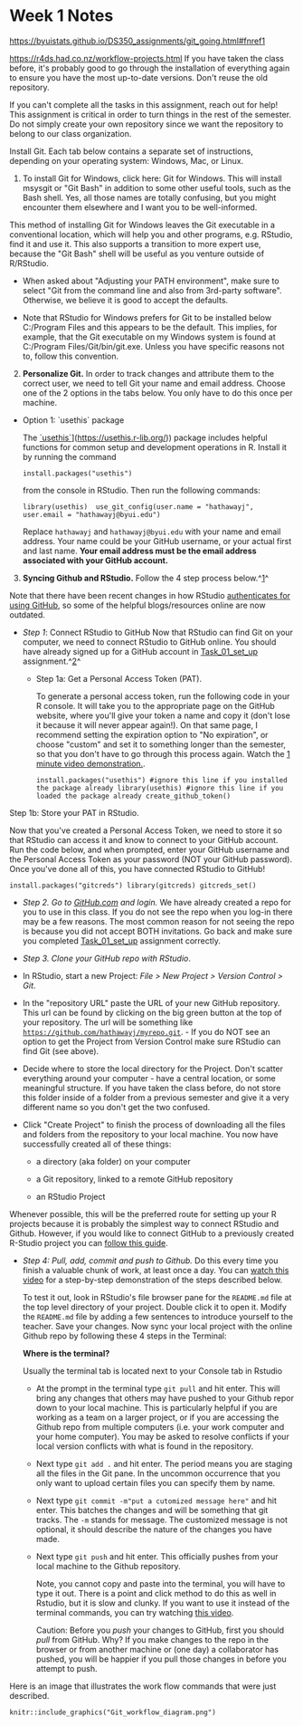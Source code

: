 # Week 1 Notes

<https://byuistats.github.io/DS350_assignments/git_going.html#fnref1>

<https://r4ds.had.co.nz/workflow-projects.html> If you have taken the class before, it's probably good to go through the installation of everything again to ensure you have the most up-to-date versions. Don't reuse the old repository.

If you can't complete all the tasks in this assignment, reach out for help! This assignment is critical in order to turn things in the rest of the semester. Do not simply create your own repository since we want the repository to belong to our class organization.

Install Git. Each tab below contains a separate set of instructions, depending on your operating system: Windows, Mac, or Linux.

1.  To install Git for Windows, click here: Git for Windows. This will install msysgit or "Git Bash" in addition to some other useful tools, such as the Bash shell. Yes, all those names are totally confusing, but you might encounter them elsewhere and I want you to be well-informed.

This method of installing Git for Windows leaves the Git executable in a conventional location, which will help you and other programs, e.g. RStudio, find it and use it. This also supports a transition to more expert use, because the "Git Bash" shell will be useful as you venture outside of R/RStudio.

-   When asked about "Adjusting your PATH environment", make sure to select "Git from the command line and also from 3rd-party software". Otherwise, we believe it is good to accept the defaults.

-   Note that RStudio for Windows prefers for Git to be installed below C:/Program Files and this appears to be the default. This implies, for example, that the Git executable on my Windows system is found at C:/Program Files/Git/bin/git.exe. Unless you have specific reasons not to, follow this convention.

2.  **Personalize Git.** In order to track changes and attribute them to the correct user, we need to tell Git your name and email address. Choose one of the 2 options in the tabs below. You only have to do this once per machine.

-   Option 1: \`usethis\` package

    The [\`usethis\`]([https://usethis.r-lib.org/)](https://usethis.r-lib.org/)) package includes helpful functions for common setup and development operations in R. Install it by running the command

    ```         
    install.packages("usethis")
    ```

    from the console in RStudio. Then run the following commands:

    ```         
    library(usethis)  use_git_config(user.name = "hathawayj", user.email = "hathawayj@byui.edu")
    ```

    Replace `hathawayj` and `hathawayj@byui.edu` with your name and email address. Your name could be your GitHub username, or your actual first and last name. **Your email address must be the email address associated with your GitHub account.**

3.  **Syncing Github and RStudio.** Follow the 4 step process below.^[1](https://byuistats.github.io/DS350_assignments/git_going.html#fn1)^

Note that there have been recent changes in how RStudio [authenticates for using GitHub](https://github.blog/2020-12-15-token-authentication-requirements-for-git-operations/), so some of the helpful blogs/resources online are now outdated.

-   *Step 1*: Connect RStudio to GitHub Now that RStudio can find Git on your computer, we need to connect RStudio to GitHub online. You should have already signed up for a GitHub account in [Task_01_set_up](https://byuistats.github.io/DS350_assignments/Task_01_set-up.html) assignment.^[2](https://byuistats.github.io/DS350_assignments/git_going.html#fn2)^

    -   Step 1a: Get a Personal Access Token (PAT).

        To generate a personal access token, run the following code in your R console. It will take you to the appropriate page on the GitHub website, where you\'ll give your token a name and copy it (don\'t lose it because it will never appear again!). On that same page, I recommend setting the expiration option to \"No expiration\", or choose \"custom\" and set it to something longer than the semester, so that you don\'t have to go through this process again. Watch the [1 minute video demonstration.](https://vimeo.com/511801645).

        ```         
        install.packages("usethis") #ignore this line if you installed the package already library(usethis) #ignore this line if you loaded the package already create_github_token()
        ```

Step 1b: Store your PAT in RStudio.

Now that you\'ve created a Personal Access Token, we need to store it so that RStudio can access it and know to connect to your GitHub account. Run the code below, and when prompted, enter your GitHub username and the Personal Access Token as your password (NOT your GitHub password). Once you\'ve done all of this, you have connected RStudio to GitHub!

```         
install.packages("gitcreds") library(gitcreds) gitcreds_set()
```

-   *Step 2. Go to [GitHub.com](https://www.github.com/) and login.* We have already created a repo for you to use in this class. If you do not see the repo when you log-in there may be a few reasons. The most common reason for not seeing the repo is because you did not accept BOTH invitations. Go back and make sure you completed [Task_01_set_up](https://byuistats.github.io/DS350_assignments/Task_01_set-up.html) assignment correctly.

-   *Step 3. Clone your GitHub repo with RStudio*.

-   In RStudio, start a new Project: *File \> New Project \> Version Control \> Git*.

-   In the \"repository URL\" paste the URL of your new GitHub repository. This url can be found by clicking on the big green button at the top of your repository. The url will be something like [`https://github.com/hathawayj/myrepo.git`](https://github.com/hathawayj/myrepo.git). - If you do NOT see an option to get the Project from Version Control make sure RStudio can find Git (see above).

-   Decide where to store the local directory for the Project. Don\'t scatter everything around your computer - have a central location, or some meaningful structure. If you have taken the class before, do not store this folder inside of a folder from a previous semester and give it a very different name so you don\'t get the two confused.

-   Click \"Create Project\" to finish the process of downloading all the files and folders from the repository to your local machine. You now have successfully created all of these things:

    -   a directory (aka folder) on your computer

    -   a Git repository, linked to a remote GitHub repository

    -   an RStudio Project

Whenever possible, this will be the preferred route for setting up your R projects because it is probably the simplest way to connect RStudio and Github. However, if you would like to connect GitHub to a previously created R-Studio project you can [follow this guide](https://cfss.uchicago.edu/setup/git-with-rstudio/#step-2-plan-b-connect-a-local-rstudio-project-to-a-github-repo).

-   *Step 4: Pull, add, commit and push to Github.* Do this every time you finish a valuable chunk of work, at least once a day. You can [watch this video](https://www.loom.com/share/96a2b5b3cf9b4b96b1f39c779e115b2c) for a step-by-step demonstration of the steps described below.

    To test it out, look in RStudio\'s file browser pane for the `README.md` file at the top level directory of your project. Double click it to open it. Modify the `README.md` file by adding a few sentences to introduce yourself to the teacher. Save your changes. Now sync your local project with the online Github repo by following these 4 steps in the Terminal:

    **Where is the terminal?**

    Usually the terminal tab is located next to your Console tab in Rstudio

    -   At the prompt in the terminal type `git pull` and hit enter. This will bring any changes that others may have pushed to your Github repor down to your local machine. This is particularly helpful if you are working as a team on a larger project, or if you are accessing the Github repo from multiple computers (i.e. your work computer and your home computer). You may be asked to resolve conflicts if your local version conflicts with what is found in the repository.

    -   Next type `git add .` and hit enter. The period means you are staging all the files in the Git pane. In the uncommon occurrence that you only want to upload certain files you can specify them by name.

    -   Next type `git commit -m"put a cutomized message here"` and hit enter. This batches the changes and will be something that git tracks. The `-m` stands for message. The customized message is not optional, it should describe the nature of the changes you have made.

    -   Next type `git push` and hit enter. This officially pushes from your local machine to the Github repository.

        Note, you cannot copy and paste into the terminal, you will have to type it out. There is a point and click method to do this as well in Rstudio, but it is slow and clunky. If you want to use it instead of the terminal commands, you can try watching [this video](https://www.youtube.com/watch?v=E2d91v1Twcc).

        Caution: Before you *push* your changes to GitHub, first you should *pull* from GitHub. Why? If you make changes to the repo in the browser or from another machine or (one day) a collaborator has pushed, you will be happier if you pull those changes in before you attempt to push.

Here is an image that illustrates the work flow commands that were just described.

```         
knitr::include_graphics("Git_workflow_diagram.png")
```
